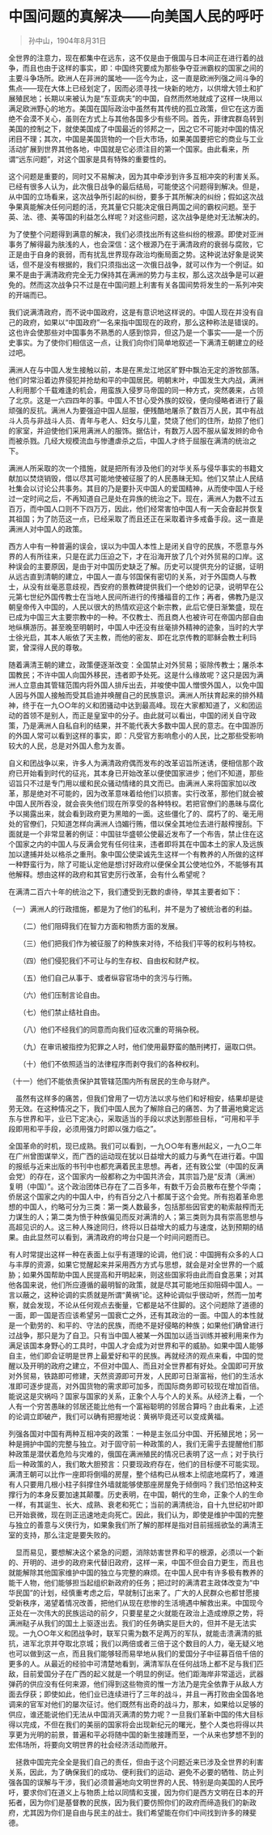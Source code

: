 # 中国问题的真解决——向美国人民的呼吁
> 孙中山，1904年8月31日

全世界的注意力，现在都集中在远东，这不仅是由于俄国与日本间正在进行着的战争，而且也由于这样的事实，即：中国终究要成为那些争夺亚洲霸权的国家之间的主要斗争场所。欧洲人在非洲的属地——迄今为止，这一直是欧洲列强之间斗争的焦点——现在大体上已经划定了，因而必须寻找一块新的地方，以供增大领土和扩展殖民地；长期以来被认为是“东亚病夫”的中国，自然而然地就成了这样一块用以满足欧洲野心的地方。美国在国际政治中虽然有其传统的孤立政策，但它在这方面绝不会漠不关心，虽则在方式上与其他各国多少有些不同。首先，菲律宾群岛转到美国的控制之下，就使美国成了中国最近的邻邦之一，因之它不可能对中国的情况闭目不理；其次，中国是美国货物的一个巨大市场，如果美国要把它的商业与工业活动扩展到世界其他各地，中国就是它必须注目的第一个国家。由此看来，所谓“远东问题”，对这个国家是具有特殊的重要性的。

这个问题是重要的，同时又不易解决，因为其中牵涉到许多互相冲突的利害关系。已经有很多人认为，此次俄日战争的最后结局，可能使这个问题得到解决。但是，从中国的立场看来，这次战争所引起的纠纷，要多于其所解决的纠纷；假如这次战争果真能解决任何问题的活，充其量它只能决定俄日两国之间的霸权问题。至于英、法、德、美等国的利益怎么样呢？对这些问题，这次战争是绝对无法解决的。

为了使整个问题得到满意的解决，我们必须找出所有这些纠纷的根源。即使对亚洲事务了解得最为肤浅的人，也会深信：这个根源乃在于满清政府的衰弱与腐败，它正是由于自身的衰弱，而有扰乱世界现存政治均衡局面之势。这种说法好象是说笑话，但不是没有根据的，我们只须指出这一次俄日战争，就可以作为一个例证。如果不是由于满清政府完全无力保持其在满洲的势力与主权，那么这次战争是可以避免的。然而这次战争只不过是在中国问题上利害有关各国间势将发生的一系列冲突的开端而已。

我们说满清政府，而不说中国政府，这是有意识地这样说的。中国人现在并没有自己的政府，如果以“中国政府”一名来指中国现在的政府，那么这种称法是错误的。这也许会使那些对中国事务不熟悉的人感到惊异，但这乃是一个事实——是一个历史事实。为了使你们相信这一点，让我们向你们简单地叙述一下满清王朝建立的经过吧。

满洲人在与中国人发生接触以前，本是在黑龙江地区旷野中飘泊无定的游牧部落。他们时常沿着边界侵犯并抢劫和平的中国居民。明朝末叶，中国发生大内战，满洲人利用那个千载难逢的机会，用蛮族入侵罗马帝国的同一种方式，突然袭来，占领了北京。这是一六四四年的事。中国人不甘心受外族的奴役，便向侵略者进行了最顽强的反抗。满洲人为要强迫中国人屈服，便残酷地屠杀了数百万人民，其中有战斗人员与非战斗人员、青年与老人、妇女与儿童，焚烧了他们的住所，劫掠了他们的家室，并迫使他们采用满洲人的服饰。据估计，有数万人因不服从留发辫的命令而被杀戮。几经大规模流血与惨遭虐杀之后，中国人才终于屈服在满清的统治之下。

满洲人所采取的次一个措施，就是把所有涉及他们的对华关系与侵华事实的书籍文献加以焚烧销毁，借以尽其可能地使被征服了的人民愚昧无知。他们又禁止人民结社集会以讨论公共事务。其目的乃是要扑灭中国人的爱国精神，从而使中国人于经过一定时间之后，不再知道自己是处在异族的统治之下。现在，满洲人为数不过五百万，而中国人口则不下四万万，因此，他们经常害怕中国人有一天会奋起并恢复其祖国；为了防范这一点，已经采取了而且还正在采取着许多戒备手段。这一直是满洲人对中国人的政策。

西方人中有一种普遍的误会，误以为中国人本性上是闭关自守的民族，不愿意与外界的人有所往来，只是在武力压迫之下，才在沿海开放了几个对外贸易的口岸。这种误会的主要原因，是由于对中国历史缺乏了解。历史可以提供充分的证据，证明从远古直到清朝的建立，中国人一直与邻国保有密切的关系，对于外国商人与教士，从没有丝毫恶意歧视，西安府的景教碑提供我们一个绝妙的记录，说明早在公元第七世纪外国传教士在当地人民间所进行的传播福音的工作；再者，佛教乃是汉朝皇帝传入中国的，人民以很大的热情欢迎这个新宗教，此后它便日渐繁盛，现在已成为中国三大主要宗教中的一种。不仅教士、而且商人也被许可在帝国内部自由地纵横游历。甚至晚至明朝时，中国人中还没有丝毫排外精神的迹象，当时的大学士徐光启，其本人皈依了天主教，而他的密友、即在北京传教的耶稣会教士利玛窦，曾深得人民的尊敬。

随着满清王朝的建立，政策便逐渐改变：全国禁止对外贸易；驱除传教士；屠杀本国教民；不许中国人向国外移民，违者即予处死。这是什么缘故呢？这只是因为满洲人立意由其管辖范围内将外国人排斥出去，并唆使中国人憎恨外国人，以免中国人因与外国人接触而受其启迪并唤醒自己的民族意识。满洲人所扶育起来的排外精神，终于在一九○○年的义和团骚动中达到最高峰。现在大家都知道了，义和团运动的首领不是别人，而正是皇室中的分子。由此就可以看出，中国的闭关自守政策，乃是满洲人自私自利的结果，并不能代表大多数中国人民的意志。在中国游历的外国人常可以看到这样的事实，即：凡受官方影响愈小的人民，比之那些受影响较大的人民，总是对外国人愈为友善。

自义和团战争以来，许多人为满清政府偶而发布的改革诏旨所迷诱，便相信那个政府已开始看到时代的征兆，其本身已开始改革以便使国家进步；他们不知道，那些诏旨只不过是专门用以缓和民众骚动情绪的具文而已。由满洲人来将国家加以改革，那是绝对不可能的，因为改革意味着给他们以损害。实行改革，那他们就会被中国人民所吞没，就会丧失他们现在所享受的各种特权。若把官僚们的愚昧与腐化予以揭露出来，就会看到政府更为黑暗的一面。这些僵化了的、腐朽了的、毫无用处的官僚们，只知道怎样向满洲人诌媚行贿，借以保全其地位去进行敲榨搜刮。下面就是一个非常显著的例证：中国驻华盛顿公使最近发布了一个布告，禁止住在这个国家之内的中国人与反满会党有任何往来，违者即将其在中国本土的家人及远族加以逮捕并处以格杀之重刑。象中国公使梁诚先生这样一个有教养的人所做的这样一种野蛮行为，除了可能认定他是想讨好政府以便保全其公使地位外，不能够有其他解释。想由这样的政府和其官吏厉行改革，会有什么希望呢？

在满清二百六十年的统治之下，我们遭受到无数的虐待，举其主要者如下：

（一）满洲人的行政措施，都是为了他们的私利，并不是为了被统治者的利益。

　　（二）他们阻碍我们在智力方面和物质方面的发展。

　　（三）他们把我们作为被征服了的种族来对待，不给我们平等的权利与特权。

　　（四）他们侵犯我们不可让与的生存权、自由权和财产权。

　　（五）他们自己从事于、或者纵容官场中的贪污与行贿。

　　（六）他们压制言论自由。

　　（七）他们禁止结社自由。

　　（八）他们不经我们的同意而向我们征收沉重的苛捐杂税。

　　（九）在审讯被指控为犯罪之人时，他们使用最野蛮的酷刑拷打，逼取口供。

　　（十）他们不依照适当的法律程序而剥夺我们的各种权利。

（十一）他们不能依责保护其管辖范围内所有居民的生命与财产。

　虽然有这样多的痛苦，但我们曾用了一切方法以求与他们和好相安，结果却是徒劳无效。在这种情况之下，我们中国人民为了解除自己的痛苦、为了普遍地奠定远东与世界和平，业已下定决心，采取适当的手段以求达到那些目标，“可用和平手段即用和平手段，必须用强力时即以强力临之”。

全国革命的时机，现已成熟。我们可以看到，一九○○年有惠州起义，一九○二年在广州曾图谋举义，而广西的运动现在犹以日益增大的威力与勇气在进行着。中国的报纸与近来出版的书刊中也都充满着民主思想。再者，还有致公堂（中国的反满会党）的存在，这个国家内一般都称之为中国共济会，其宗旨乃是“反清（满洲）复明（中国）”。这个政治团体已存在了二百多年，有数千万会员散布在整个华南；侨居这个国家之内的中国人中，约有百分之八十都属于这个会党。所有抱着革命思想的中国人，约略可分为三类：第一类人数最多，包括那些因官吏的勒索敲榨而无力谋生的人；第二类为愤于种族偏见而反对满清的人；第三类则为具有崇高思想与高超见识的人。这三种人殊途同归，终将以日益增大的威力与速度，达到预期的结果。由此显然可以看到，满清政府的垮台只是一个时间问题而已。

有人时常提出这样一种在表面上似乎有道理的论调，他们说：中国拥有众多的人口与丰厚的资源，如果它觉醒起来并采用西方方式与思想，就会是对全世界的一个威胁；如果外国帮助中国人民提高和开明起来，则这些国家将由此而自食恶果；对其他各国来说，他们所应遵循的最明智的政策，就是尽其可能地压抑阻碍中国人。一言以蔽之，这种论调的实质就是所谓“黄祸”论。这种论调似乎很动听，然而一加考察，就会发现，不论从任何观点去衡量，它都是站不住脚的。这个问题除了道德的一面，即一国是否应该希望另一国衰亡之外，还有其政治的一面。中国人的本性就是一个勤劳的、和平的、守法的民族，而绝不是好侵略的种族；如果他们确曾进行过战争，那只是为了自卫。只有当中国人被某一外国加以适当训练并被利用来作为满足该国本身野心的工具时，中国人才会成为对世界和平的威胁。如果中国人能够自主，他们即会证明是世界上最爱好和平的民族。再就经济的观点来看，中国的觉醒以及开明的政府之建立，不但对中国人、而且对全世界都有好处。全国即可开放对外贸易，铁路即可修建，天然资源即可开发，人民即可日渐富裕，他们的生活水准即可逐步提高，对外国货物的需求即可加多，而国际商务即可较现在增加百倍。能说这是灾祸吗？国家与国家的关系，正象个人与个人的关系。从经济上看，一个人有一个穷苦愚昧的邻居还能比他有一个富裕聪明的邻居合算吗？由此看来，上述的论调立即破产，我们可以确有把握地说：黄祸毕竟还可以变成黄福。

列强各国对中国有两种互相冲突的政策：一种是主张瓜分中国、开拓殖民地；另一种是拥护中国的完整与独立。对于固守前一种政策的人，我们无需乎去提醒他们那种政策是潜伏着危险与灾难的，俄国在满洲殖民的情况已表明了这一点；对于执行后一种政策的人，我们敢大胆预言：只要现政府存在，他们的目标便不可能实现。满清王朝可以比作一座即将倒塌的房屋，整个结构已从根本上彻底地腐朽了，难道有人只要用几根小柱子斜撑住外墙就能够使那座房屋免于倾倒吗？我们恐怕这种支撑行为的本身反要加速其颠覆。历史表明，在中国，朝代的生命，正象个人的生命一样，有其诞生、长大、成熟、衰老和死亡；当前的满清统治，自十九世纪初叶即已开始衰微，现在则正迅速地走向死亡。因此，我们认为，即使是维护中国的完整与独立的善意与义侠行为，如果象我们所了解的那样是指对目前摇摇欲坠的满清王室的支持，那么注定是要失败的。

　显而易见，要想解决这个紧急的问题，消除妨害世界和平的根源，必须以一个新的、开明的、进步的政府来代替旧政府，这样一来，中国不但会自力更生，而且也就能解除其他国家维护中国的独立与完整的麻烦。在中国人民中有许多极有教养的能干人物，他们能够担当起组织新政府的任务；把过时的满清君主政体改变为“中华民国”的计划，经慎重考虑之后，早就制订出来了。广大的人民群众也都甘愿接受新秩序，渴望着情况改善，把他们从现在悲惨的生活境遇中解救出来。中国现今正处在一次伟大的民族运动的前夕，只要星星之火就能在政治上造成燎原之势，将满洲鞑子从我们的国土上驱逐出去。我们的任务确实是巨大的，但并不是无法实现。一九○○年义和团战争时，联军只需为数不足两万的军队，就能击溃满清的抵抗，进军北京并夺取北京城；我们以两倍或者三倍于这个数目的人力，毫无疑义地也可以做到这一点，而且我们能够轻而易举地从我们的爱国分子中征募百倍千倍的更多的人。从最近的经验中可清楚地看到，满清军队在任何战场上都不足与我们匹敌，目前爱国分子在广西的起义就是一个明显的例证。他们距海岸非常遥远，武器弹药的供应没有任何来源，他们得到这些物资的惟一方法乃是完全依靠于从敌人方面去俘获；即使如此，他们业已连续进行了三年的战斗，并且一再打败由全国各地调来的官军对他们的屡次征讨。他们既然有出奇的战斗力，那末，如果给以足够的供应，谁还能说他们无法从中国消灭满清的势力呢？一旦我们革新中国的伟大目标得以完成，不但在我们的美丽的国家将会出现新纪元的曙光，整个人类也将得以共享更为光明的前景，普遍和平必将随中国的新生接踵而至，一个从来也梦想不到的宏伟场所，将要向文明世界的社会经济活动而敞开。

　拯救中国完完全全是我们自己的责任，但由于这个问题近来已涉及全世界的利害关系，因此，为了确保我们的成功、便利我们的运动、避免不必要的牺牲、防止列强各国的误解与干涉，我们必须普遍地向文明世界的人民、特别是向美国的人民呼吁，要求你们在道义上与物质上给以同情和支援，因为你们是西方文明在日本的开拓者，因为你们是基督教的民族，因为我们要仿照你们的政府而缔造我们的新政府，尤其因为你们是自由与民主的战士。我们希望能在你们中间找到许多的辣斐德。